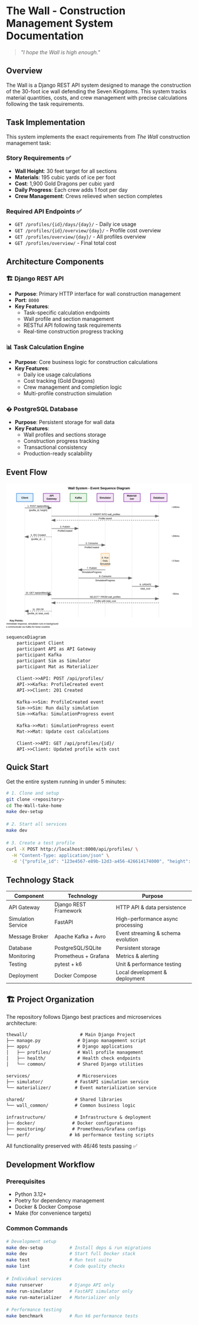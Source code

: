 # The Wall - Construction Management System Documentation

> *"I hope the Wall is high enough."*

## Overview

The Wall is a Django REST API system designed to manage the construction of the 30-foot ice wall defending the Seven Kingdoms. This system tracks material quantities, costs, and crew management with precise calculations following the task requirements.

## Task Implementation

This system implements the exact requirements from *The Wall* construction management task:

### Story Requirements ✅
- **Wall Height**: 30 feet target for all sections
- **Materials**: 195 cubic yards of ice per foot
- **Cost**: 1,900 Gold Dragons per cubic yard
- **Daily Progress**: Each crew adds 1 foot per day
- **Crew Management**: Crews relieved when section completes

### Required API Endpoints ✅
- `GET /profiles/{id}/days/{day}/` - Daily ice usage
- `GET /profiles/{id}/overview/{day}/` - Profile cost overview
- `GET /profiles/overview/{day}/` - All profiles overview
- `GET /profiles/overview/` - Final total cost

## Architecture Components

### 🏗️ Django REST API
- **Purpose**: Primary HTTP interface for wall construction management
- **Port**: `8000`
- **Key Features**:
  - Task-specific calculation endpoints
  - Wall profile and section management
  - RESTful API following task requirements
  - Real-time construction progress tracking

### 📊 Task Calculation Engine
- **Purpose**: Core business logic for construction calculations
- **Key Features**:
  - Daily ice usage calculations
  - Cost tracking (Gold Dragons)
  - Crew management and completion logic
  - Multi-profile construction simulation

### �️ PostgreSQL Database
- **Purpose**: Persistent storage for wall data
- **Key Features**:
  - Wall profiles and sections storage
  - Construction progress tracking
  - Transactional consistency
  - Production-ready scalability

## Event Flow

![Sequence Diagram](img/sequence-diagram.svg)

```mermaid
sequenceDiagram
    participant Client
    participant API as API Gateway
    participant Kafka
    participant Sim as Simulator
    participant Mat as Materializer

    Client->>API: POST /api/profiles/
    API->>Kafka: ProfileCreated event
    API->>Client: 201 Created

    Kafka->>Sim: ProfileCreated event
    Sim->>Sim: Run daily simulation
    Sim->>Kafka: SimulationProgress event

    Kafka->>Mat: SimulationProgress event
    Mat->>Mat: Update cost calculations

    Client->>API: GET /api/profiles/{id}/
    API->>Client: Updated profile with cost
```

## Quick Start

Get the entire system running in under 5 minutes:

```bash
# 1. Clone and setup
git clone <repository>
cd The-Wall-take-home
make dev-setup

# 2. Start all services
make dev

# 3. Create a test profile
curl -X POST http://localhost:8000/api/profiles/ \
  -H "Content-Type: application/json" \
  -d '{"profile_id": "123e4567-e89b-12d3-a456-426614174000", "height": 25.5}'
```

## Technology Stack

| Component | Technology | Purpose |
|-----------|------------|---------|
| API Gateway | Django REST Framework | HTTP API & data persistence |
| Simulation Service | FastAPI | High-performance async processing |
| Message Broker | Apache Kafka + Avro | Event streaming & schema evolution |
| Database | PostgreSQL/SQLite | Persistent storage |
| Monitoring | Prometheus + Grafana | Metrics & alerting |
| Testing | pytest + k6 | Unit & performance testing |
| Deployment | Docker Compose | Local development & deployment |

## 🏗️ Project Organization

The repository follows Django best practices and microservices architecture:

```
thewall/                    # Main Django Project
├── manage.py              # Django management script
├── apps/                  # Django applications
│   ├── profiles/          # Wall profile management
│   ├── health/            # Health check endpoints
│   └── common/            # Shared Django utilities

services/                  # Microservices
├── simulator/            # FastAPI simulation service
└── materializer/         # Event materialization service

shared/                   # Shared libraries
└── wall_common/          # Common business logic

infrastructure/           # Infrastructure & deployment
├── docker/              # Docker configurations
├── monitoring/          # Prometheus/Grafana configs
└── perf/               # k6 performance testing scripts
```

All functionality preserved with 46/46 tests passing ✅

## Development Workflow

### Prerequisites
- Python 3.12+
- Poetry for dependency management
- Docker & Docker Compose
- Make (for convenience targets)

### Common Commands

```bash
# Development setup
make dev-setup          # Install deps & run migrations
make dev                # Start full Docker stack
make test               # Run test suite
make lint               # Code quality checks

# Individual services
make runserver          # Django API only
make run-simulator      # FastAPI simulator only
make run-materializer   # Materializer only

# Performance testing
make benchmark          # Run k6 performance tests
```



